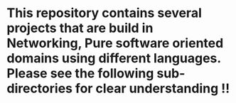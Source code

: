 # This repository contains several projects that are build in Networking, Pure software oriented domains using different languages. Please see the following sub-directories for clear understanding !!
